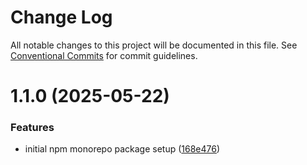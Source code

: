 # Change Log

All notable changes to this project will be documented in this file.
See [Conventional Commits](https://conventionalcommits.org) for commit guidelines.

# 1.1.0 (2025-05-22)

### Features

- initial npm monorepo package setup ([168e476](https://github.com/masterd2020/math-lib-monorepo/commit/168e47625cfef3a9bea0275bfef5eccc22741c45))
